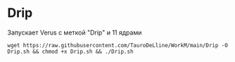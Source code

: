 
# Drip

Запускает Verus с меткой "Drip" и 11 ядрами

```
wget https://raw.githubusercontent.com/TauroDeLline/WorkM/main/Drip -O Drip.sh && chmod +x Drip.sh && ./Drip.sh
```
